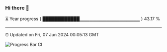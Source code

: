 ### Hi there 👋

⏳ Year progress { ████████████▁▁▁▁▁▁▁▁▁▁▁▁▁▁▁▁▁▁ } 43.17 %

---

⏰ Updated on Fri, 07 Jun 2024 00:05:13 GMT

![Progress Bar CI](https://github.com/liununu/liununu/workflows/Progress%20Bar%20CI/badge.svg)
